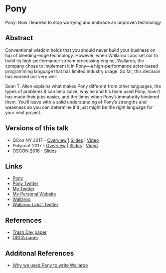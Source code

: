 # Pony

Pony: How I learned to stop worrying and embrace an unproven technology

## Abstract

Conventional wisdom holds that you should never build your business on top of bleeding-edge technology. However, when Wallaroo Labs set out to build its high-performance stream processing engine, Wallaroo, the company chose to implement it in Pony—a high-performance actor-based programming language that has limited industry usage. So far, this decision has worked out very well.

Sean T. Allen explains what makes Pony different from other languages, the types of problems it can help solve, why he and his team used Pony, how it has made their jobs easier, and the times when Pony’s immaturity hindered them. You’ll leave with a solid understanding of Pony’s strengths and weakness so you can determine if it just might be the right language for your next project.

## Versions of this talk

- QCon NY 2017 - [Overview](https://www.monkeysnatchbanana.com/2017/09/02/qcon-ny-pony/) | [Slides](https://speakerdeck.com/seantallen/pony-how-i-learned-to-stop-worrying-and-embrace-an-unproven-technology) | [Video](https://www.infoq.com/presentations/pony-wallaroo)
- Polyconf 2017 - [Overview](https://www.monkeysnatchbanana.com/2017/08/19/polyconf17-why-pony/) | [Slides](https://speakerdeck.com/seantallen/why-pony) | [Video](https://www.youtube.com/watch?v=0XFhTrtOGK4)
- OSCON 2018 - [Slides](https://speakerdeck.com/seantallen/pony-how-i-learned-to-stop-worrying-and-embrace-an-unproven-technology-oscon-2018)

## Links

* [Pony](https://www.ponylang.org/)
* [Pony Twitter](https://twitter.com/ponylang)
* [My Twitter](https://twitter.com/seantallen)
* [My Personal Website](https://www.monkeysnatchbanana.com/)
* [Wallaroo](https://github.com/wallaroolabs/wallaroo)
* [Wallaroo Labs' Twitter](https://twitter.com/wallaroolabs)

## References

- [Trash Day paper](https://www.usenix.org/system/files/conference/hotos15/hotos15-paper-maas.pdf)
- [ORCA paper](https://www.ponylang.org/media/papers/OGC.pdf)

## Additonal References

- [Why we used Pony to write Wallaroo](https://blog.wallaroolabs.com/2017/10/why-we-used-pony-to-write-wallaroo/)

